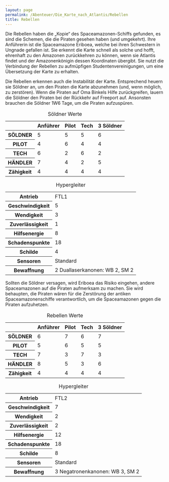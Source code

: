 ```yaml
---
layout: page
permalink: /Abenteuer/Die_Karte_nach_Atlantis/Rebellen
title: Rebellen
---
```




Die Rebellen haben die „Kopie“ des Spaceamazonen-Schiffs gefunden, es sind die Schemen, die die Piraten gesehen haben (und umgekehrt). Ihre Anführerin ist die Spaceamazone Eriboea, welche bei ihren Schwestern in Ungnade gefallen ist. Sie erkennt die Karte schnell als solche und hofft, ehrenhaft zu den Amazonen zurückkehren zu können, wenn sie Atlantis findet und der Amazonenkönigin dessen Koordinaten übergibt. Sie nutzt die Verbindung der Rebellen zu aufmüpfigen Studentenvereinigungen, um eine Übersetzung der Karte zu erhalten.

Die Rebellen erkennen auch die Instabilität der Karte. Entsprechend heuern sie Söldner an, um den Piraten die Karte abzunehmen (und, wenn möglich, zu zerstören). Wenn die Piraten auf Oma Binkels Hilfe zurückgreifen, lauern die Söldner den Piraten bei der Rückkehr auf Freeport auf. Ansonsten brauchen die Söldner 1W6 Tage, um die Piraten aufzuspüren.

<table>
<caption>Söldner Werte</caption>
<thead>
<tr><th> </th><th>Anführer</th><th>Pilot</th><th>Tech</th><th>3 Söldner</th></tr>
</thead>
<tbody>
<tr><th>SÖLDNER</th><td>5</td><td>5</td><td>5</td><td>6</td></tr>
<tr><th>PILOT</th><td>4</td><td>6</td><td>4</td><td>4</td></tr>
<tr><th>TECH</th><td>6</td><td>2</td><td>6</td><td>2</td></tr>
<tr><th>HÄNDLER</th><td>7</td><td>4</td><td>2</td><td>5</td></tr>
<tr><th>Zähigkeit</th><td>4</td><td>4</td><td>4</td><td>4</td></tr>
</tbody>
</table>

<table>
<caption>Hypergleiter</caption>
<tbody>
<tr><th>Antrieb</th><td>FTL1</td></tr>
<tr><th>Geschwindigkeit</th><td>5</td></tr>
<tr><th>Wendigkeit</th><td>3</td></tr>
<tr><th>Zuverlässigkeit</th><td>1</td></tr>
<tr><th>Hilfsenergie</th><td>8</td></tr>
<tr><th>Schadenspunkte</th><td>18</td></tr>
<tr><th>Schilde</th><td>4</td></tr>
<tr><th>Sensoren</th><td>Standard</td></tr>
<tr><th>Bewaffnung</th><td>2 Duallaserkanonen: WB 2, SM 2</td></tr>
</tbody>
</table>

Sollten die Söldner versagen, wird Eriboea das Risiko eingehen, andere Spaceamazonen auf die Piraten aufmerksam zu machen. Sie wird behaupten, die Piraten wären für die Zerstörung der antiken Spaceamazonenschiffe verantwortlich, um die Spaceamazonen gegen die Piraten aufzuhetzen.

<table>
<caption>Rebellen Werte</caption>
<thead>
<tr><th> </th><th>Anführer</th><th>Pilot</th><th>Tech</th><th>3 Söldner</th></tr>
</thead>
<tbody>
<tr><th>SÖLDNER</th><td>6</td><td>7</td><td>6</td><td>7</td></tr>
<tr><th>PILOT</th><td>5</td><td>6</td><td>5</td><td>5</td></tr>
<tr><th>TECH</th><td>7</td><td>3</td><td>7</td><td>3</td></tr>
<tr><th>HÄNDLER</th><td>8</td><td>5</td><td>3</td><td>6</td></tr>
<tr><th>Zähigkeit</th><td>4</td><td>4</td><td>4</td><td>4</td></tr>
</tbody>
</table>

<table>
<caption>Hypergleiter</caption>
<tbody>
<tr><th>Antrieb</th><td>FTL2</td></tr>
<tr><th>Geschwindigkeit</th><td>7</td></tr>
<tr><th>Wendigkeit</th><td>2</td></tr>
<tr><th>Zuverlässigkeit</th><td>2</td></tr>
<tr><th>Hilfsenergie</th><td>12</td></tr>
<tr><th>Schadenspunkte</th><td>18</td></tr>
<tr><th>Schilde</th><td>8</td></tr>
<tr><th>Sensoren</th><td>Standard</td></tr>
<tr><th>Bewaffnung</th><td>3 Negatronenkanonen: WB 3, SM 2</td></tr>
</tbody>
</table>
